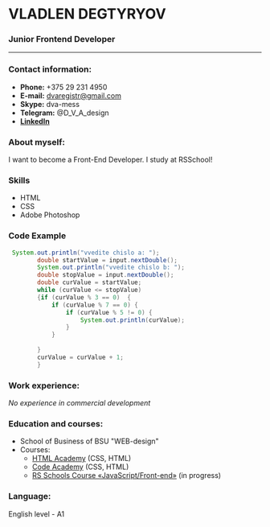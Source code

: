 # VLADLEN DEGTYRYOV
### Junior Frontend Developer
***
### Contact information:

+ **Phone:** +375 29 231 4950
+ **E-mail:** dvaregistr@gmail.com
+ **Skype:** dva-mess 
+ **Telegram:** @D_V_A_design
+ [**LinkedIn**](www.linkedin.com/in/vladilen-degtyaryov-0941aa123)

### About myself:
I want to become a Front-End Developer. I study at RSSchool!

### Skills
+ HTML
+ CSS
+ Adobe Photoshop

### Code Example
```Java
 System.out.println("vvedite chislo a: ");
		double startValue = input.nextDouble();
		System.out.println("vvedite chislo b: ");
		double stopValue = input.nextDouble();
		double curValue = startValue;
		while (curValue <= stopValue)
		{if (curValue % 3 == 0)  {
			if (curValue % 7 == 0) {
				if (curValue % 5 != 0) {
					System.out.println(curValue);
				}
			}
			 
		}
		curValue = curValue + 1;
		}
```

### Work experience:
*No experience in commercial development*

### Education and courses:
+ School of Business of BSU "WEB-design"
+ Courses:
  - [HTML Academy](https://htmlacademy.ru/courses) (CSS, HTML)  
  - [Code Academy](https://www.codecademy.com/catalog/language/html-css)  (CSS, HTML)  
  - [RS Schools Course «JavaScript/Front-end»](https://rs.school/) (in progress)

### Language:
English level - A1